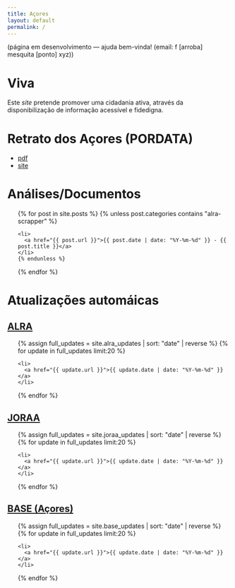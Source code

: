 ```yaml
---
title: Açores
layout: default
permalink: /
---
```

(página em desenvolvimento — ajuda bem-vinda! (email: f [arroba] mesquita [ponto] xyz))

# Viva

Este _site_ pretende promover uma cidadania ativa, através da disponibilização de informação acessível e fidedigna.

# Retrato dos Açores (PORDATA)

* [pdf](/assets/pdf/RetratoAçores2023.pdf)
* [site](https://www.pordata.pt/retratos/2023/retrato+dos+acores-91)

# Análises/Documentos

<ul>
  {% for post in site.posts %}
    {% unless post.categories contains "alra-scrapper" %}

    <li>
      <a href="{{ post.url }}">{{ post.date | date: "%Y-%m-%d" }} - {{ post.title }}</a>
    </li>
    {% endunless %}

  {% endfor %}
</ul>

# Atualizações automáicas

## [ALRA](/alra_updates)

<ul>
{% assign full_updates = site.alra_updates | sort: "date" | reverse %}
{% for update in full_updates limit:20 %}

    <li>
      <a href="{{ update.url }}">{{ update.date | date: "%Y-%m-%d" }}</a>
    </li>
  {% endfor %}
</ul>

## [JORAA](/joraa_updates)

<ul>
{% assign full_updates = site.joraa_updates | sort: "date" | reverse %}
{% for update in full_updates limit:20 %}

    <li>
      <a href="{{ update.url }}">{{ update.date | date: "%Y-%m-%d" }}</a>
    </li>
  {% endfor %}
</ul>

## [BASE (Açores)](/base_updates)

<ul>
{% assign full_updates = site.base_updates | sort: "date" | reverse %}
{% for update in full_updates limit:20 %}

    <li>
      <a href="{{ update.url }}">{{ update.date | date: "%Y-%m-%d" }}</a>
    </li>
  {% endfor %}
</ul>
